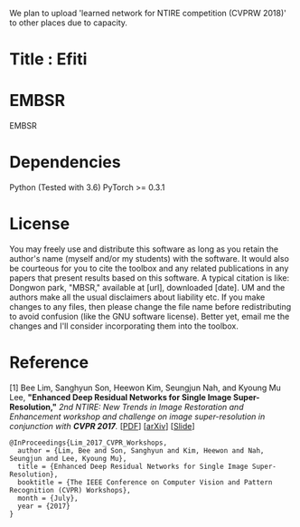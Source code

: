 We plan to upload 'learned network for NTIRE competition (CVPRW 2018)' to other places due to capacity.
# Title : Efiti
# EMBSR
EMBSR
# Dependencies
Python (Tested with 3.6)
PyTorch >= 0.3.1

# License
You may freely use and distribute this software as long as you retain the author's name (myself and/or my students) with the software.
It would also be courteous for you to cite the toolbox and any related publications in any papers that present results based on this software. A typical citation is like: Dongwon park, "MBSR," available at [url], downloaded [date].
UM and the authors make all the usual disclaimers about liability etc.
If you make changes to any files, then please change the file name before redistributing to avoid confusion (like the GNU software license). Better yet, email me the changes and I'll consider incorporating them into the toolbox.



# Reference
[1] Bee Lim, Sanghyun Son, Heewon Kim, Seungjun Nah, and Kyoung Mu Lee, **"Enhanced Deep Residual Networks for Single Image Super-Resolution,"** <i>2nd NTIRE: New Trends in Image Restoration and Enhancement workshop and challenge on image super-resolution in conjunction with **CVPR 2017**. </i> [[PDF](http://openaccess.thecvf.com/content_cvpr_2017_workshops/w12/papers/Lim_Enhanced_Deep_Residual_CVPR_2017_paper.pdf)] [[arXiv](https://arxiv.org/abs/1707.02921)] [[Slide](https://cv.snu.ac.kr/research/EDSR/Presentation_v3(release).pptx)]
```
@InProceedings{Lim_2017_CVPR_Workshops,
  author = {Lim, Bee and Son, Sanghyun and Kim, Heewon and Nah, Seungjun and Lee, Kyoung Mu},
  title = {Enhanced Deep Residual Networks for Single Image Super-Resolution},
  booktitle = {The IEEE Conference on Computer Vision and Pattern Recognition (CVPR) Workshops},
  month = {July},
  year = {2017}
}
